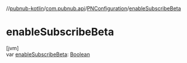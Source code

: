 //[pubnub-kotlin](../../../index.md)/[com.pubnub.api](../index.md)/[PNConfiguration](index.md)/[enableSubscribeBeta](enable-subscribe-beta.md)

# enableSubscribeBeta

[jvm]\
var [enableSubscribeBeta](enable-subscribe-beta.md): [Boolean](https://kotlinlang.org/api/latest/jvm/stdlib/kotlin/-boolean/index.html)
